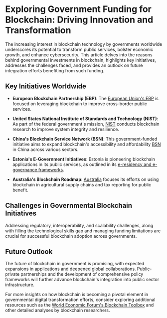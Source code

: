 # Exploring Government Funding for Blockchain: Driving Innovation and Transformation

The increasing interest in blockchain technology by governments worldwide underscores its potential to transform public services, bolster economic growth, and enhance cybersecurity. This article delves into the reasons behind governmental investments in blockchain, highlights key initiatives, addresses the challenges faced, and provides an outlook on future integration efforts benefiting from such funding.

## Key Initiatives Worldwide

- **European Blockchain Partnership (EBP)**: The [European Union's EBP](https://digital-strategy.ec.europa.eu/en/policies/european-blockchain-partnership) is focused on leveraging blockchain to improve cross-border public services.
  
- **United States National Institute of Standards and Technology (NIST)**: As part of the federal government's mission, [NIST](https://www.nist.gov/) conducts blockchain research to improve system integrity and resilience.

- **China's Blockchain Service Network (BSN)**: This government-funded initiative aims to expand blockchain's accessibility and affordability [BSN](https://www.bsnbase.com) in China across various sectors.

- **Estonia's E-Government Initiatives**: Estonia is pioneering blockchain applications in its public services, as outlined in its [e-residency and e-governance frameworks](https://e-estonia.com/solutions).

- **Australia's Blockchain Roadmap**: [Australia](https://www.industry.gov.au/data-and-publications/national-blockchain-roadmap) focuses its efforts on using blockchain in agricultural supply chains and tax reporting for public benefit.

## Challenges in Governmental Blockchain Initiatives

Addressing regulatory, interoperability, and scalability challenges, along with filling the technological skills gap and managing funding limitations are crucial for successful blockchain adoption across governments.

## Future Outlook

The future of blockchain in government is promising, with expected expansions in applications and deepened global collaborations. Public-private partnerships and the development of comprehensive policy frameworks will further advance blockchain's integration into public sector infrastructure.

For more insights on how blockchain is becoming a pivotal element in governmental digital transformation efforts, consider exploring additional resources such as the [World Economic Forum's Blockchain Toolbox](https://www.weforum.org/focus/blockchain) and other detailed analyses by blockchain researchers.